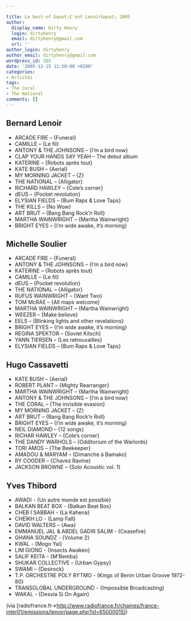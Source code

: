 ```yaml
---

title: Le best-of &quot;C'est Lenoir&quot; 2005
author:
  display_name: Dirty Henry
  login: dirtyhenry
  email: dirtyhenry@gmail.com
  url: ''
author_login: dirtyhenry
author_email: dirtyhenry@gmail.com
wordpress_id: 265
date: '2005-12-15 12:50:00 +0100'
categories:
- Artistes
tags:
- The Coral
- The National
comments: []
---
```

<h2>Bernard Lenoir</h2>

- ARCADE FIRE – {Funeral}
- CAMILLE – {Le fil}
- ANTONY & THE JOHNSONS – {I’m a  bird now}
- CLAP YOUR HANDS SAY YEAH – The debut album
- KATERINE – {Robots après tout}
- KATE BUSH – {Aerial}
- MY  MORNING JACKET – {Z}
- THE NATIONAL – {Alligator}
- RICHARD HAWLEY – {Cole’s corner}
- dEUS – {Pocket revolution}
- ELYSIAN FIELDS – {Bum Raps & Love Taps}
- THE KILLS – {No  Wow}
- ART BRUT – {Bang Bang Rock’n Roll}
- MARTHA  WAINWRIGHT – {Martha Wainwright}
- BRIGHT EYES – {I’m wide awake, it’s  morning}

<h2>Michelle Soulier</h2>

- ARCADE FIRE – {Funeral}
- ANTONY & THE JOHNSONS – {I’m a  bird now}
- KATERINE – {Robots après tout}
- CAMILLE – {Le fil}
- dEUS – {Pocket revolution}
- THE NATIONAL – {Alligator}
- RUFUS WAINWRIGHT – {Want Two}
- TOM McRAE – {All maps  welcome}
- MARTHA  WAINWRIGHT – {Martha Wainwright}
- WEEZER  – {Make believe}
- EELS – {Blinking lights and other revelations}
- BRIGHT EYES – {I’m wide awake, it’s  morning}
- REGINA SPEKTOR – {Soviet Kitsch}
- YANN TIERSEN – {Les  retrouvailles}
- ELYSIAN FIELDS – {Bum Raps & Love Taps}

<h2>Hugo Cassavetti</h2>

- KATE BUSH – {Aerial}
- ROBERT  PLANT – {Mighty Rearranger}
- MARTHA WAINWRIGHT – {Martha Wainwright}
- ANTONY & THE JOHNSONS – {I’m a bird now}
- THE  CORAL – {The invisible evasion}
- MY MORNING JACKET – {Z}
- ART BRUT – {Bang Bang Rock’n Roll}
- BRIGHT EYES – {I’m  wide awake, it’s morning}
- NEIL DIAMOND – {12 songs}
- RICHAR HAWLEY – {Cole’s corner}
- THE DANDY WARHOLS – {Odditorium of the Warlords}
- TORI AMOS – {The Beekeeper}
- AMADOU & MARYAM – {Dimanche à Bamako}
- RY COODER – {Chavez Ravine}
- JACKSON BROWNE – {Solo Acoustic vol. 1}

<h2>Yves  Thibord</h2>

- AWADI - {Un autre monde est possible}
- BALKAN  BEAT BOX - {Balkan Beat Box}
- CHEB I SABBAH - {La Kahena}
- CHEIKH LO - {Lamp Fall} 
- DAVID WALTERS – {Awa}
- EMMANUEL JAL & ABDEL GADIR SALIM - {Ceasefire}
- GHANA SOUNDZ - {Volume 2}
- KWAL - {Mogo Yal}
- LIM GIONG - {Insects Awaken}
- SALIF KEITA - {M'Bemba}
- SHUKAR COLLECTIVE - {Urban Gypsy}
- SWAMI – {Desirock}
- T.P. ORCHESTRE POLY RYTMO - (Kings of Benin Urban Groove 1972-80}
- TRANSGLOBAL UNDERGROUND - {Impossible Broadcasting}
- WAKAL - {Desvia Si On Again}

(via [radiofrance.fr->http://www.radiofrance.fr/chaines/france-inter01/emissions/lenoir/page.php?id=65000015])
